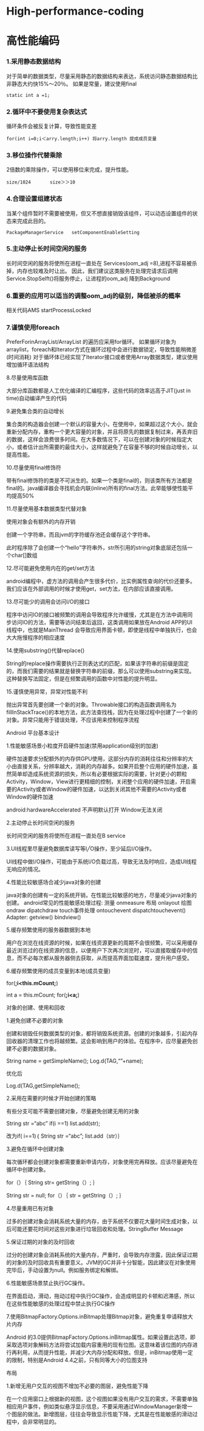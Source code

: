 # High-performance-coding
# 高性能编码

### 1.采用静态数据结构

   对于简单的数据类型，尽量采用静态的数据结构来表达，系统访问静态数据结构比非静态大约快15%～20％。
   如果是常量，建议使用final

    static int a =1;

### 2.循环中不要使用复杂表达式

   循环条件会被反复计算，导致性能变差

    for(int i=0;i＜arry.length;i++) 将arry.length 提成成员变量

### 3.移位操作代替乘除

   2倍数的乘除操作，可以使用移位来完成，提升性能。

    size/1024       size＞＞10

### 4.合理设置组建状态

   当某个组件暂时不需要被使用，但又不想直接销毁该组件，可以动态设置组件的状态来完成此目的。

    PackageManagerService   setComponentEnableSetting


### 5.主动停止长时间空闲的服务

   长时间空闲的服务将使所在进程一直处在 Services(oom_adj =8),进程不容易被杀掉，内存也较难及时让出。
   因此，我们建议这类服务在处理完请求后调用Service.StopSelft()将服务停止，让进程的oom_adj 降到Background


### 6.重要的应用可以适当的调整oom_adj的级别，降低被杀的概率

   相关代码AMS startProcessLocked

### 7.谨慎使用foreach

   PreferForinArrayList/ArrayList 的遍历应采用for循环。
   如果循环对象为arraylist，foreach和Iterator方式在循环过程中会进行数据锁定，导致性能稍微差(时间消耗)
    对于循环体已经实现了Iterator接口或者使用Array数据类型，建议使用增加循环语法结构

8.尽量使用库函数

大部分库函数都是人工优化编译的汇编程序，这些代码的效率远高于JIT(just in time)自动编译产生的代码

9.避免集合类的自动增长

集合类的构造器会创建一个默认的容量大小，在使用中，如果超过这个大小，就会重新分配内存，重构一个更大容量的对象，并且将原先的数据复制过来，再丢弃旧的数据，这样会浪费很多时间。在大多数情况下，可以在创建对象的时候指定大小，或者估计出所需要的最佳大小，这样就避免了在容量不够的时候自动增长，以提高性能。

10.尽量使用final修饰符

带有final修饰符的类是不可派生的。如果一个类是final的，则该类所有方法都是final的。java编译器会寻找机会内联(inline)所有的final方法。此举能够使性能平均提高50%

11.尽量使用基本数据类型代替对象

使用对象会有额外的内存开销

创建一个字符串，而且jvm的字符缓存池还会缓存这个字符串。

此时程序除了会创建一个“hello”字符串外，str所引用的string对象底层还包括一个char[]数组

12.尽可能避免使用内在的get/set方法

android编程中，虚方法的调用会产生很多代价，比实例属性查询的代价还要多。我们应该在外部调用的时候才使用get，set方法，在内部应该直接调用。

13.尽可能少的调用会访问I/O的接口

程序中访问IO的接口被频繁的调用会导致程序允许缓慢，尤其是在方法中调用同步访问IO的方法，需要等访问结束后返回，这类调用如果放在Android APP的UI线程中，也就是MainThread 会导致应用界面卡顿，即使是线程中单独执行，也会大大拖慢程序的相应速度

14.使用substring()代替replace()

String的replace操作需要执行正则表达式的匹配，如果该字符串的前缀是固定的，而我们需要的结果就是替换字符串的前缀，那么可以使用substring来实现。这种替换写法固定，但是在频繁调用的函数中对性能的提升明显。

15.谨慎使用异常，异常对性能不利

抛出异常首先要创建一个新的对象。Throwable接口的构造函数调用名为fillInStackTrace()的本地方法，此方法查找栈，因为在处理过程中创建了一个新的对象。异常只能用于错误处理，不应该用来控制程序流程

Android 平台基本设计

1.性能敏感场景小粒度开启硬件加速(禁用application级别的加速)

硬件加速要求分配额外的内存供GPU使用，这部分内存的消耗往往和分辨率的大小由直接关系，分辨率越大，消耗的内存越多。如果开启整个应用的硬件加速，虽然简单却造成系统资源的损失，所以有必要根据实际的需要，针对更小的颗粒Activity，Window，View进行更精细的控制，关闭整个应用的硬件加速，开启需要的Activity或者Window的硬件加速，以达到关闭其他不需要的Activity或者Window的硬件加速

android:hardwareAccelerated  不声明默认打开  Window无法关闭


2.主动停止长时间空闲的服务


长时间空闲的服务将使所在进程一直处在B service


3.UI线程里尽量避免数据库读写等I╱O操作，至少延后I/O操作。

UI线程中做I/O操作，可能由于系统I/O负载过高，导致无法及时响应，造成UI线程无响应的情况。

4.性能比较敏感场合减少java对象的创建

java对象的创建有一定的系统开销，在性能比较敏感的地方，尽量减少java对象的创建。
android常见的性能敏感处理过程:
测量 onmeasure
布局 onlayout 
绘图 ondraw  dipatchdraw
touch事件处理  ontouchevent dispatchtouchevent()
Adapter: getview()  bindview()


5.缓存频繁使用的服务器数据到本地

用户在浏览在线资源的时候，如果在线资源更新的周期不会很频繁，可以采用缓存最近浏览过的在线资源的信息，以便用户下次再次浏览时，可以直接取缓存中的信息，而不必每次都从服务器侧去获取，从而提高界面加载速度，提升用户感受。

6.缓存频繁使用的成员变量到本地(成员变量)

for(**;i<this.mCount;**)

int a = this.mCount;
for(**;i<a;**)

对象的创建、使用和回收

1.避免创建不必要的对象

创建和销毁任何数据类型的对象，都将销毁系统资源。创建的对象越多，引起内存回收器的清理工作也将越频繁。这会影响到用户的体验。在程序中，应尽量避免创建不必要的数据对象。

String name = getSimpleName();
Log.d(TAG,“”+name);

优化后

Log.d(TAG,getSimpleName();


2.采用在需要的时候才开始创建的策略

有些分支可能不需要创建对象，尽量避免创建无用的对象

String str =“abc”
if(i ==1) list.add(str);

改为if( i==1)｛ String str =“abc”;  list.add（str）｝


3.避免在循环中创建对象

每次循环都会创建对象都需要重新申请内存，对象使用完再释放。应该尽量避免在循环中创建对象。

for（）｛
String str= getString（）;
｝

String str = null;
for（）｛
str = getString（）;
｝


4.尽量重用已有对象

过多的创建对象会消耗系统大量的内存，由于系统不仅要花大量时间生成对象，以后可能还要花时间对这些对象进行垃圾回收和处理。StringBuffer Message

5.保证过期的对象的及时回收

过分的创建对象会消耗系统的大量内存，严重时，会导致内存泄露，因此保证过期的对象的及时回收具有重要意义。JVM的GC并非十分智能，因此建议在对象使用完毕后，手动设置为null。例如服务绑定和解绑。

6.性能敏感场景禁止执行GC操作。

在界面启动，滑动，拖动过程中执行GC操作，会造成明显的卡顿和迟滞感，所以在这些性能敏感的处理过程中禁止执行GC操作

7.使用BitmapFactory.Options.inBitmap处理Bitmap对象，避免重复申请释放大片内存

Android 的3.0提供BitmapFactory.Options.inBitmap属性。如果设置此选项，即采取选项对象解码方法将尝试加载内容重用的现有位图。这意味着该位图的内存进行再利用，从而提升性能，并减少大内存分配和释放。但是，inBitmap使用一定的限制，特别是Android 4.4之前，只有同等大小的位图支持


布局

1.新增无用户交互的视图不增加不必要的图层，避免性能下降

在一个应用窗口上根据新的视图，这个视图如果没有用户交互的需求，不需要单独相应用户事件，例如类似悬浮显示信息，不要采用通过WindowManager新增一个图层的做法。新增图层，往往会导致显示性能下降，尤其是在性能敏感的滑动过程中，会非常明显的。

